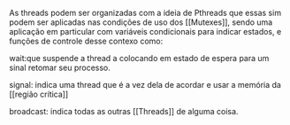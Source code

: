 As threads podem ser organizadas com a ideia de Pthreads que essas sim podem ser aplicadas nas condições de uso dos [[Mutexes]], sendo uma aplicação em particular com variáveis condicionais para indicar estados, e funções de controle desse contexo como:

wait:que suspende a thread a colocando em estado de espera para um sinal retomar seu processo.

signal: indica uma thread que é a vez dela de acordar e usar a memória da [[região crítica]]

broadcast: indica todas as outras [[Threads]] de alguma coisa.

